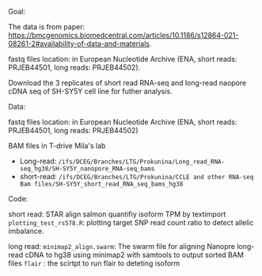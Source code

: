 Goal:

The data is from paper: https://bmcgenomics.biomedcentral.com/articles/10.1186/s12864-021-08261-2#availability-of-data-and-materials.

fastq files location: in European Nucleotide Archive (ENA, short reads: PRJEB44501, long reads: PRJEB44502).

Download the 3 replicates of short read RNA-seq and long-read naopore cDNA seq of SH-SY5Y cell line for futher analysis.

Data:

fastq files location: in European Nucleotide Archive (ENA, short reads: PRJEB44501, long reads: PRJEB44502)

BAM files in T-drive Mila's lab
  - Long-read: `/ifs/DCEG/Branches/LTG/Prokunina/Long_read_RNA-seq_hg38/SH-SY5Y_nanopore_RNA-seq_bams`
  - short-read: `/ifs/DCEG/Branches/LTG/Prokunina/CCLE and other RNA-seq Bam files/SH-SY5Y_short_read_RNA_seq_bams_hg38`


Code:

short read:
  STAR align 
  salmon quantifiy isoform TPM by textimport
  `plotting_test_rs578.R`: plotting target SNP read count ratio to detect allelic imbalance.

long read:
  `minimap2_align.swarm`: The swarm file for aligning Nanopre long-read cDNA to hg38 using minimap2 with samtools to output sorted BAM files
  `flair` :  the scirtpt to run flair to deteting isoform  
